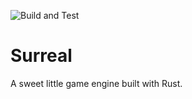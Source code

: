 ![Build and Test](https://github.com/mattkleiny/surreal-rust/workflows/Build%20and%20Test/badge.svg)
# Surreal

A sweet little game engine built with Rust.